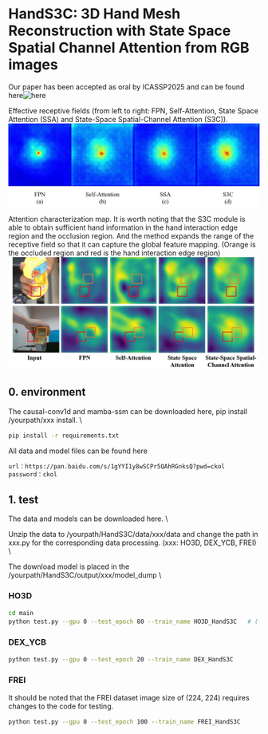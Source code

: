 # HandS3C: 3D Hand Mesh Reconstruction with State Space Spatial Channel Attention from RGB images

Our paper has been accepted as oral by ICASSP2025 and can be found here![here](https://ieeexplore.ieee.org/document/10887953)

Effective receptive fields (from left to right: FPN, Self-Attention, State Space Attention (SSA) and State-Space Spatial-Channel Attention (S3C)).
![Effective receptive fields](https://github.com/JiaoZixun/HandS3C/blob/main/fig1.jpg "Effective receptive fields")



Attention characterization map. It is worth noting that the S3C module is able to obtain sufficient hand information in the hand interaction edge region and the occlusion region. And the method expands the range of the receptive field so that it can capture the global feature mapping. (Orange is the occluded region and red is the hand interaction edge region)
![Effective receptive fields](https://github.com/JiaoZixun/HandS3C/blob/main/fig6.jpg "Effective receptive fields")


## 0. environment
The causal-conv1d and mamba-ssm can be downloaded here, pip install /yourpath/xxx install.  \

``` bash
pip install -r requirements.txt
```
All data and model files can be found here 
``` bash
url：https://pan.baidu.com/s/1gYYI1y8wSCPr5QAhRGnksQ?pwd=ckol 
password：ckol 
```

## 1. test
The data and models can be downloaded here. \

Unzip the data to /yourpath/HandS3C/data/xxx/data and change the path in xxx.py for the corresponding data processing. (xxx: HO3D, DEX_YCB, FREI)  \

The download model is placed in the /yourpath/HandS3C/output/xxx/model_dump    \

### HO3D
``` bash
cd main
python test.py --gpu 0 --test_epoch 80 --train_name HO3D_HandS3C   # (--test_epoch Indicates the number of epochs, --train_name Indicates the name of the folder in output)
```
### DEX_YCB
``` bash
python test.py --gpu 0 --test_epoch 20 --train_name DEX_HandS3C
```
### FREI
It should be noted that the FREI dataset image size of (224, 224) requires changes to the code for testing.
``` bash
python test.py --gpu 0 --test_epoch 100 --train_name FREI_HandS3C
```
